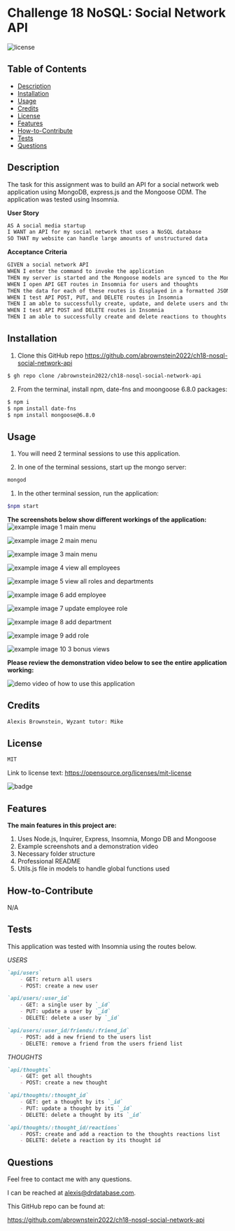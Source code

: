 # Challenge 18 NoSQL: Social Network API
![license](https://img.shields.io/badge/license-MIT-black)

## Table of Contents

- [Description](#description)
- [Installation](#installation)
- [Usage](#usage)
- [Credits](#credits)
- [License](#license)
- [Features](#features)
- [How-to-Contribute](#how-to-contribute)
- [Tests](#tests)
- [Questions](#questions)

## Description
The task for this assignment was to build an API for a social network web application using MongoDB, express.js and the Mongoose ODM.  The application was tested using Insomnia.

**User Story**

```md
AS A social media startup
I WANT an API for my social network that uses a NoSQL database
SO THAT my website can handle large amounts of unstructured data

```

**Acceptance Criteria**

```md
GIVEN a social network API
WHEN I enter the command to invoke the application
THEN my server is started and the Mongoose models are synced to the MongoDB database
WHEN I open API GET routes in Insomnia for users and thoughts
THEN the data for each of these routes is displayed in a formatted JSON
WHEN I test API POST, PUT, and DELETE routes in Insomnia
THEN I am able to successfully create, update, and delete users and thoughts in my database
WHEN I test API POST and DELETE routes in Insomnia
THEN I am able to successfully create and delete reactions to thoughts and add and remove friends to a user’s friend list

```

## Installation
<!-- audience is other developers -->

1. Clone this GitHub repo https://github.com/abrownstein2022/ch18-nosql-social-network-api
<!-- Check out the gh cli tool from github -->
```bash
$ gh repo clone /abrownstein2022/ch18-nosql-social-network-api
```

2. From the terminal, install npm, date-fns and moongoose 6.8.0 packages:

```bash
$ npm i
$ npm install date-fns
$ npm install mongoose@6.8.0

```

## Usage
1. You will need 2 terminal sessions to use this application.

1. In one of the terminal sessions, start up the mongo server:
```bash
mongod
```
1. In the other terminal session, run the application:
```bash
$npm start
```

**The screenshots below show different workings of the application:**<br>
![example image 1 main menu](./assets/images/ch12-screen1-mainmenu.jpg)

![example image 2 main menu](./assets/images/ch12-screen2-mainmenu.jpg)

![example image 3 main menu](./assets/images/ch12-screen3-mainmenu.jpg)

![example image 4 view all employees](./assets/images/ch12-screen4-view-all-emp.jpg)

![example image 5 view all roles and departments](./assets/images/ch12-screen5-view-all-roles-depts.jpg)

![example image 6 add employee ](./assets/images/ch12-screen6-add-emp.jpg)

![example image 7 update employee role](./assets/images/ch12-screen7-upd-emp-role.jpg)

![example image 8 add department](./assets/images/ch12-screen8-add-dept.jpg)

![example image 9 add role](./assets/images/ch12-screen9-add-role.jpg)

![example image 10 3 bonus views](./assets/images/ch12-screen10-bonus-views.jpg)

**Please review the demonstration video below to see the entire application working:**

![demo video of how to use this application](./assets/images/ch18-nosql-demo.gif)


## Credits

```md
Alexis Brownstein, Wyzant tutor: Mike
```

## License

 ```md
 MIT 
```

Link to license text:
https://opensource.org/licenses/mit-license


![badge](https://img.shields.io/badge/license-mit-black)


## Features

<!-- 
# h1
###### h6
**bold**
*italic*
_underline_

| key | value |
|-|-|
| name | 'bob' |


- list
- items

1. numberd
1. list
1. all ones - automatic numbering
Features for *future* development
 -->
**The main features in this project are:**<br>
1. Uses Node.js, Inquirer, Express, Insomnia, Mongo DB and Mongoose
1. Example screenshots and a demonstration video
1. Necessary folder structure 
1. Professional README
1. Utils.js file in models to handle global functions used


## How-to-Contribute

N/A

## Tests

This application was tested with Insomnia using the routes below.

*USERS*
```md
`api/users`  
    - GET: return all users  
    - POST: create a new user  

`api/users/:user_id`  
    - GET: a single user by `_id`  
    - PUT: update a user by `_id`  
    - DELETE: delete a user by `_id`  

`api/users/:user_id/friends/:friend_id`  
    - POST: add a new friend to the users list 
    - DELETE: remove a friend from the users friend list
```

*THOUGHTS*
```md
`api/thoughts`  
    - GET: get all thoughts  
    - POST: create a new thought  

`api/thoughts/:thought_id`  
    - GET: get a thought by its `_id`  
    - PUT: update a thought by its `_id`  
    - DELETE: delete a thought by its `_id`  

`api/thoughts/:thought_id/reactions`  
    - POST: create and add a reaction to the thoughts reactions list  
    - DELETE: delete a reaction by its thought id 
```

## Questions

Feel free to contact me with any questions.

I can be reached at alexis@drdatabase.com.

This GitHub repo can be found at:
  
https://github.com/abrownstein2022/ch18-nosql-social-network-api
 


